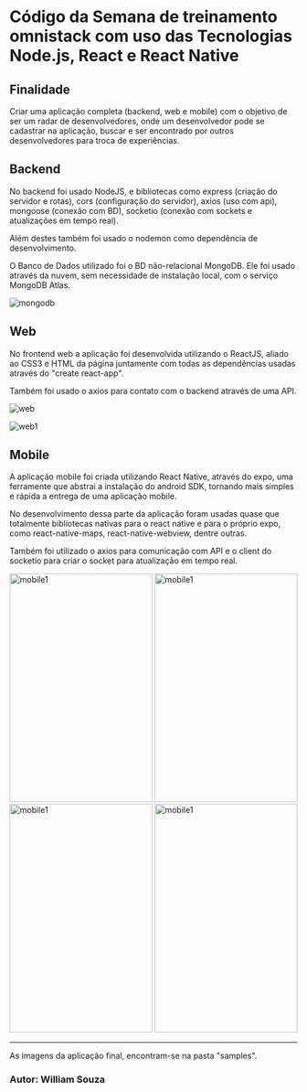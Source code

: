# Código da Semana de treinamento omnistack com uso das Tecnologias Node.js, React e React Native

## **Finalidade**
Criar uma aplicação completa (backend, web e mobile) com o objetivo de ser um radar de desenvolvedores, onde um desenvolvedor pode se cadastrar na aplicação, buscar e ser encontrado por outros desenvolvedores para troca de experiências.

## **Backend**
No backend foi usado NodeJS, e bibliotecas como express (criação do servidor e rotas), cors (configuração do servidor), axios (uso com api), mongoose (conexão com BD), socketio (conexão com sockets e atualizações em tempo real).

Além destes também foi usado o nodemon como dependência de desenvolvimento.

O Banco de Dados utilizado foi o BD não-relacional MongoDB. Ele foi usado através da nuvem, sem necessidade de instalação local, com o serviço MongoDB Atlas.

![mongodb](https://raw.githubusercontent.com/williamguilhermesouza/omnistack10/master/samples/mongodbatlas.png)

## **Web**
No frontend web a aplicação foi desenvolvida utilizando o ReactJS, aliado ao CSS3 e HTML da página juntamente com todas as dependências usadas através do "create react-app".

Também foi usado o axios para contato com o backend através de uma API. 

![web](https://raw.githubusercontent.com/williamguilhermesouza/omnistack10/master/samples/web.png)

![web1](https://raw.githubusercontent.com/williamguilhermesouza/omnistack10/master/samples/web1.png)

## **Mobile**
A aplicação mobile foi criada utilizando React Native, através do expo, uma ferramente que abstrai a instalação do android SDK, tornando mais simples e rápida a entrega de uma aplicação mobile. 

No desenvolvimento dessa parte da aplicação foram usadas quase que totalmente bibliotecas nativas para o react native e para o próprio expo, como react-native-maps, react-native-webview, dentre outras.

Também foi utilizado o axios para comunicação com API e o client do socketio para criar o socket para atualização em tempo real.


<img src="https://raw.githubusercontent.com/williamguilhermesouza/omnistack10/master/samples/mobile1.jpg" alt="mobile1" width="250" height="400"> 
<img src="https://raw.githubusercontent.com/williamguilhermesouza/omnistack10/master/samples/mobile2.jpg" alt="mobile1" width="250" height="400"> 
<img src="https://raw.githubusercontent.com/williamguilhermesouza/omnistack10/master/samples/mobile3.jpg" alt="mobile1" width="250" height="400"> 
<img src="https://raw.githubusercontent.com/williamguilhermesouza/omnistack10/master/samples/mobile4.jpg" alt="mobile1" width="250" height="400">


***

As imagens da aplicação final, encontram-se na pasta "samples".

### Autor: William Souza